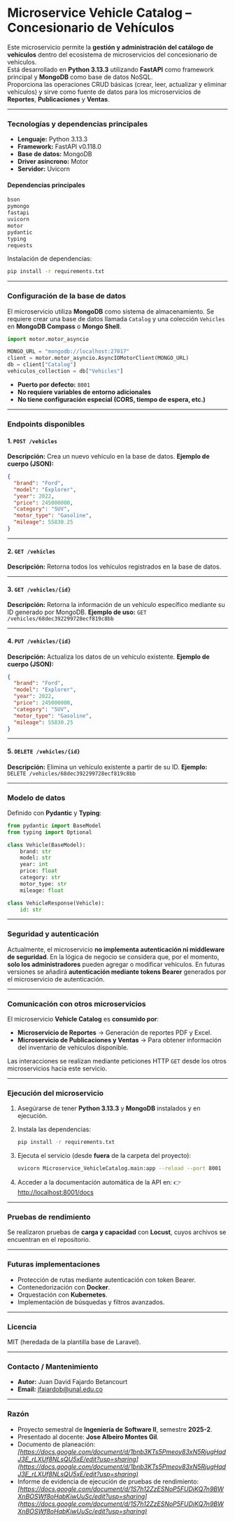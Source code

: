 # Microservice Vehicle Catalog – Concesionario de Vehículos

Este microservicio permite la **gestión y administración del catálogo de vehículos** dentro del ecosistema de microservicios del concesionario de vehículos.  
Está desarrollado en **Python 3.13.3** utilizando **FastAPI** como framework principal y **MongoDB** como base de datos NoSQL.  
Proporciona las operaciones CRUD básicas (crear, leer, actualizar y eliminar vehículos) y sirve como fuente de datos para los microservicios de **Reportes**, **Publicaciones** y **Ventas**.  

---

### Tecnologías y dependencias principales

- **Lenguaje:** Python 3.13.3  
- **Framework:** FastAPI v0.118.0  
- **Base de datos:** MongoDB  
- **Driver asíncrono:** Motor  
- **Servidor:** Uvicorn  

#### Dependencias principales

```txt
bson
pymongo
fastapi
uvicorn
motor
pydantic
typing
requests
````

Instalación de dependencias:

```bash
pip install -r requirements.txt
```

---

### Configuración de la base de datos

El microservicio utiliza **MongoDB** como sistema de almacenamiento.
Se requiere crear una base de datos llamada `Catalog` y una colección `Vehicles` en **MongoDB Compass** o **Mongo Shell**.

```python
import motor.motor_asyncio

MONGO_URL = "mongodb://localhost:27017"
client = motor.motor_asyncio.AsyncIOMotorClient(MONGO_URL)
db = client["Catalog"]
vehiculos_collection = db["Vehicles"]
```

* **Puerto por defecto:** `8001`
* **No requiere variables de entorno adicionales**
* **No tiene configuración especial (CORS, tiempo de espera, etc.)**

---

### Endpoints disponibles

#### 1. `POST /vehicles`

**Descripción:** Crea un nuevo vehículo en la base de datos.
**Ejemplo de cuerpo (JSON):**

```json
{
  "brand": "Ford",
  "model": "Explorer",
  "year": 2022,
  "price": 245000000,
  "category": "SUV",
  "motor_type": "Gasoline",
  "mileage": 55830.25
}
```

---

#### 2. `GET /vehicles`

**Descripción:** Retorna todos los vehículos registrados en la base de datos.

---

#### 3. `GET /vehicles/{id}`

**Descripción:** Retorna la información de un vehículo específico mediante su ID generado por MongoDB.
**Ejemplo de uso:**
`GET /vehicles/68dec392299728ecf819c8bb`

---

#### 4. `PUT /vehicles/{id}`

**Descripción:** Actualiza los datos de un vehículo existente.
**Ejemplo de cuerpo (JSON):**

```json
{
  "brand": "Ford",
  "model": "Explorer",
  "year": 2022,
  "price": 245000000,
  "category": "SUV",
  "motor_type": "Gasoline",
  "mileage": 55830.25
}
```

---

#### 5. `DELETE /vehicles/{id}`

**Descripción:** Elimina un vehículo existente a partir de su ID.
**Ejemplo:**
`DELETE /vehicles/68dec392299728ecf819c8bb`

---

### Modelo de datos

Definido con **Pydantic** y **Typing**:

```python
from pydantic import BaseModel
from typing import Optional

class Vehicle(BaseModel):
    brand: str
    model: str
    year: int
    price: float
    category: str
    motor_type: str
    mileage: float

class VehicleResponse(Vehicle):
    id: str
```

---

### Seguridad y autenticación

Actualmente, el microservicio **no implementa autenticación ni middleware de seguridad**.
En la lógica de negocio se considera que, por el momento, **solo los administradores** pueden agregar o modificar vehículos.
En futuras versiones se añadirá **autenticación mediante tokens Bearer** generados por el microservicio de autenticación.

---

### Comunicación con otros microservicios

El microservicio **Vehicle Catalog** es **consumido por**:

* **Microservicio de Reportes** → Generación de reportes PDF y Excel.
* **Microservicio de Publicaciones y Ventas** → Para obtener información del inventario de vehículos disponible.

Las interacciones se realizan mediante peticiones HTTP `GET` desde los otros microservicios hacia este servicio.

---

### Ejecución del microservicio

1. Asegúrarse de tener **Python 3.13.3** y **MongoDB** instalados y en ejecución.
2. Instala las dependencias:

   ```bash
   pip install -r requirements.txt
   ```
3. Ejecuta el servicio (desde **fuera** de la carpeta del proyecto):

   ```bash
   uvicorn Microservice_VehicleCatalog.main:app --reload --port 8001
   ```
4. Acceder a la documentación automática de la API en:
   👉 [http://localhost:8001/docs](http://localhost:8001/docs)

---

### Pruebas de rendimiento

Se realizaron pruebas de **carga y capacidad** con **Locust**, cuyos archivos se encuentran en el repositorio.

---

### Futuras implementaciones

* Protección de rutas mediante autenticación con token Bearer.
* Contenedorización con **Docker**.
* Orquestación con **Kubernetes**.
* Implementación de búsquedas y filtros avanzados.

---

### Licencia

MIT (heredada de la plantilla base de Laravel).

---

### Contacto / Mantenimiento

* **Autor:** Juan David Fajardo Betancourt
* **Email:** [jfajardob@unal.edu.co](mailto:jfajardob@unal.edu.co)

---

### Razón

* Proyecto semestral de **Ingeniería de Software II**, semestre **2025-2**.
* Presentado al docente: **Jose Albeiro Montes Gil**.
* Documento de planeación: *[https://docs.google.com/document/d/1bnb3KTs5Pmeoy83xN5RjugHqdJ3E_rLXUf8NLsQU5xE/edit?usp=sharing](https://docs.google.com/document/d/1bnb3KTs5Pmeoy83xN5RjugHqdJ3E_rLXUf8NLsQU5xE/edit?usp=sharing)*
* Informe de evidencia de ejecución de pruebas de rendimiento: *[https://docs.google.com/document/d/1S7h12ZzESNoP5FUDjKQ7n9BWXnBOSWf8oHqbKiwUuSc/edit?usp=sharing](https://docs.google.com/document/d/1S7h12ZzESNoP5FUDjKQ7n9BWXnBOSWf8oHqbKiwUuSc/edit?usp=sharing)*